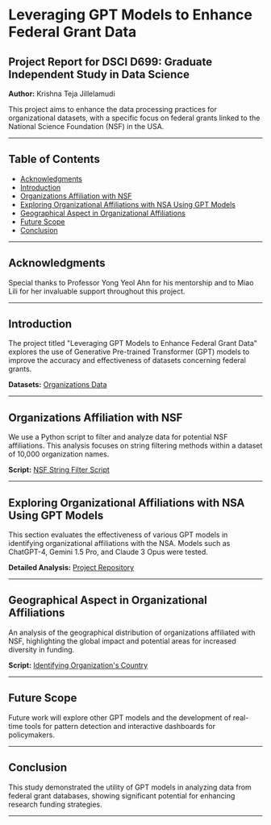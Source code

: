 # Leveraging GPT Models to Enhance Federal Grant Data

## Project Report for DSCI D699: Graduate Independent Study in Data Science

**Author:** Krishna Teja Jillelamudi

This project aims to enhance the data processing practices for organizational datasets, with a specific focus on federal grants linked to the National Science Foundation (NSF) in the USA.

---

## Table of Contents

- [Acknowledgments](#acknowledgments)
- [Introduction](#introduction)
- [Organizations Affiliation with NSF](#organizations-affiliation-with-nsf)
- [Exploring Organizational Affiliations with NSA Using GPT Models](#exploring-organizational-affiliations-with-nsa-using-gpt-models)
- [Geographical Aspect in Organizational Affiliations](#geographical-aspect-in-organizational-affiliations)
- [Future Scope](#future-scope)
- [Conclusion](#conclusion)

---

## Acknowledgments

Special thanks to Professor Yong Yeol Ahn for his mentorship and to Miao Lili for her invaluable support throughout this project.

---

## Introduction

The project titled "Leveraging GPT Models to Enhance Federal Grant Data" explores the use of Generative Pre-trained Transformer (GPT) models to improve the accuracy and effectiveness of datasets concerning federal grants.

**Datasets:** [Organizations Data](https://github.com/KrishnaTejaJ/p-llm-funding/tree/main/data)

---

## Organizations Affiliation with NSF

We use a Python script to filter and analyze data for potential NSF affiliations. This analysis focuses on string filtering methods within a dataset of 10,000 organization names.

**Script:** [NSF String Filter Script](https://github.com/KrishnaTejaJ/p-llm-funding/blob/main/Code/nsf_string_filter.ipynb)

---

## Exploring Organizational Affiliations with NSA Using GPT Models

This section evaluates the effectiveness of various GPT models in identifying organizational affiliations with the NSA. Models such as ChatGPT-4, Gemini 1.5 Pro, and Claude 3 Opus were tested.

**Detailed Analysis:** [Project Repository](https://github.com/KrishnaTejaJ/p-llm-funding/tree/main/Prompts)

---

## Geographical Aspect in Organizational Affiliations

An analysis of the geographical distribution of organizations affiliated with NSF, highlighting the global impact and potential areas for increased diversity in funding.

**Script:** [Identifying Organization's Country](https://github.com/KrishnaTejaJ/p-llm-funding/blob/main/Prompts/PartTwo/NoInContext/prompts_and_outputs_20.ipynb)

---

## Future Scope

Future work will explore other GPT models and the development of real-time tools for pattern detection and interactive dashboards for policymakers.

---

## Conclusion

This study demonstrated the utility of GPT models in analyzing data from federal grant databases, showing significant potential for enhancing research funding strategies.

---


